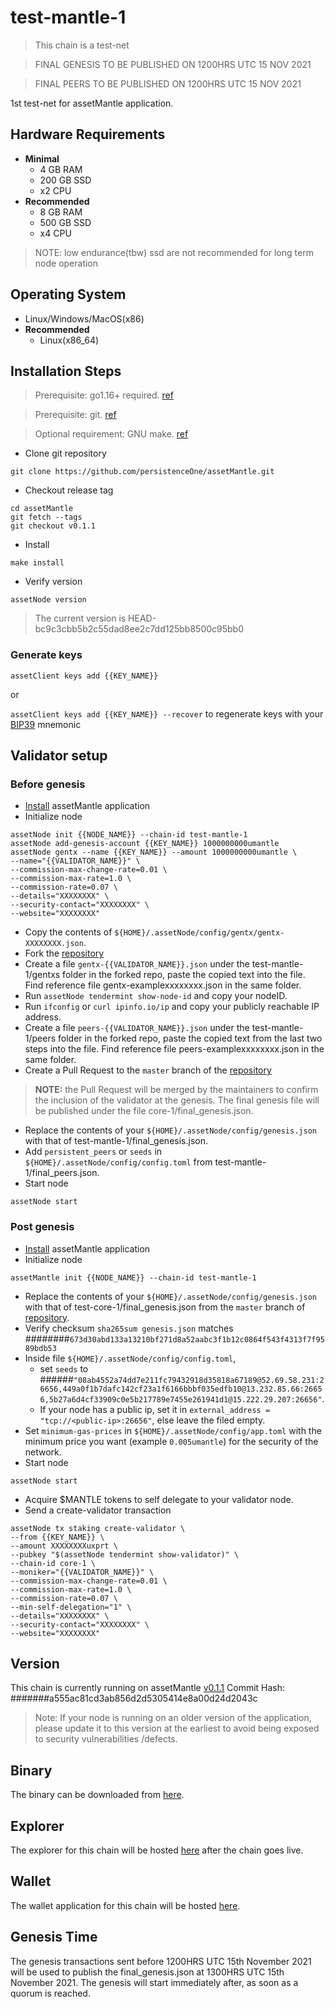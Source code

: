 # test-mantle-1
> This chain is a test-net

> FINAL GENESIS TO BE PUBLISHED ON 1200HRS UTC 15 NOV 2021

> FINAL PEERS TO BE PUBLISHED ON 1200HRS UTC 15 NOV 2021

1st test-net for assetMantle application.

## Hardware Requirements
* **Minimal**
  * 4 GB RAM
  * 200 GB SSD
  * x2 CPU
* **Recommended**
  * 8 GB RAM
  * 500 GB SSD
  * x4 CPU

> NOTE: low endurance(tbw) ssd are not recommended for long term node operation

## Operating System
* Linux/Windows/MacOS(x86)
* **Recommended**
  * Linux(x86_64)

## Installation Steps
>Prerequisite: go1.16+ required. [ref](https://golang.org/doc/install)

>Prerequisite: git. [ref](https://github.com/git/git)

>Optional requirement: GNU make. [ref](https://www.gnu.org/software/make/manual/html_node/index.html)

* Clone git repository
```shell
git clone https://github.com/persistenceOne/assetMantle.git
```
* Checkout release tag
```shell
cd assetMantle
git fetch --tags
git checkout v0.1.1
```
* Install
```shell
make install
```
* Verify version
```
assetNode version
```
> The current version is HEAD-bc9c3cbb5b2c55dad8ee2c7dd125bb8500c95bb0

### Generate keys

`assetClient keys add {{KEY_NAME}}`

or

`assetClient keys add {{KEY_NAME}} --recover` to regenerate keys with your [BIP39](https://github.com/bitcoin/bips/tree/master/bip-0039) mnemonic


## Validator setup

### Before genesis

* [Install](#installation-steps) assetMantle application
* Initialize node
```shell
assetNode init {{NODE_NAME}} --chain-id test-mantle-1
assetNode add-genesis-account {{KEY_NAME}} 1000000000umantle
assetNode gentx --name {{KEY_NAME}} --amount 1000000000umantle \
--name="{{VALIDATOR_NAME}}" \
--commission-max-change-rate=0.01 \
--commission-max-rate=1.0 \
--commission-rate=0.07 \
--details="XXXXXXXX" \
--security-contact="XXXXXXXX" \
--website="XXXXXXXX"
```
* Copy the contents of `${HOME}/.assetNode/config/gentx/gentx-XXXXXXXX.json`.
* Fork the [repository](https://github.com/persistenceOne/genesisTransactions)
* Create a file `gentx-{{VALIDATOR_NAME}}.json` under the test-mantle-1/gentxs folder in the forked repo, paste the copied text into the file. Find reference file gentx-examplexxxxxxxx.json in the same folder.
* Run `assetNode tendermint show-node-id` and copy your nodeID.
* Run `ifconfig` or `curl ipinfo.io/ip` and copy your publicly reachable IP address.
* Create a file `peers-{{VALIDATOR_NAME}}.json` under the test-mantle-1/peers folder in the forked repo, paste the copied text from the last two steps into the file. Find reference file peers-examplexxxxxxxx.json in the same folder.
* Create a Pull Request to the `master` branch of the [repository](https://github.com/persistenceOne/genesisTransactions)
>**NOTE:** the Pull Request will be merged by the maintainers to confirm the inclusion of the validator at the genesis. The final genesis file will be published under the file core-1/final_genesis.json.
* Replace the contents of your `${HOME}/.assetNode/config/genesis.json` with that of test-mantle-1/final_genesis.json.
* Add `persistent_peers` or `seeds` in `${HOME}/.assetNode/config/config.toml` from test-mantle-1/final_peers.json.
* Start node
```shell
assetNode start
```

### Post genesis

* [Install](#installation-steps) assetMantle application
* Initialize node
```shell
assetMantle init {{NODE_NAME}} --chain-id test-mantle-1
```
* Replace the contents of your `${HOME}/.assetNode/config/genesis.json` with that of test-core-1/final_genesis.json from the `master` branch of [repository](https://github.com/persistenceOne/genesisTransactions).
* Verify checksum `sha265sum genesis.json` matches ########`673d30abd133a13210bf271d8a52aabc3f1b12c0864f543f4313f7f9589bdb53`
* Inside file `${HOME}/.assetNode/config/config.toml`,
  * set `seeds` to ######`"08ab4552a74dd7e211fc79432918d35818a67189@52.69.58.231:26656,449a0f1b7dafc142cf23a1f6166bbbf035edfb10@13.232.85.66:26656,5b27a6d4cf33909c0e5b217789e7455e261941d1@15.222.29.207:26656"`.
  * If your node has a public ip, set it in `external_address = "tcp://<public-ip>:26656"`, else leave the filed empty.
* Set `minimum-gas-prices` in `${HOME}/.assetNode/config/app.toml` with the minimum price you want (example `0.005umantle`) for the security of the network.
* Start node
```shell
assetNode start
```
* Acquire $MANTLE tokens to self delegate to your validator node.
* Send a create-validator transaction
```
assetNode tx staking create-validator \
--from {{KEY_NAME}} \
--amount XXXXXXXXuxprt \
--pubkey "$(assetNode tendermint show-validator)" \
--chain-id core-1 \
--moniker="{{VALIDATOR_NAME}}" \
--commission-max-change-rate=0.01 \
--commission-max-rate=1.0 \
--commission-rate=0.07 \
--min-self-delegation="1" \
--details="XXXXXXXX" \
--security-contact="XXXXXXXX" \
--website="XXXXXXXX"
```
## Version
This chain is currently running on assetMantle [v0.1.1](https://github.com/persistenceOne/assetMantle/releases/tag/v0.1.1)
Commit Hash: #######a555ac81cd3ab856d2d5305414e8a00d24d2043c
>Note: If your node is running on an older version of the application, please update it to this version at the earliest to avoid being exposed to security vulnerabilities /defects.

## Binary
The binary can be downloaded from [here](https://github.com/persistenceOne/assetMantle/releases/tag/v0.1.1).

## Explorer
The explorer for this chain will be hosted [here](https://explorer.persistence.one) after the chain goes live.

## Wallet
The wallet application for this chain will be hosted [here](https://staging.app.persistence.one).

## Genesis Time
The genesis transactions sent before 1200HRS UTC 15th November 2021 will be used to publish the final_genesis.json at 1300HRS UTC 15th November 2021. The genesis will start immediately after, as soon as a quorum is reached.
